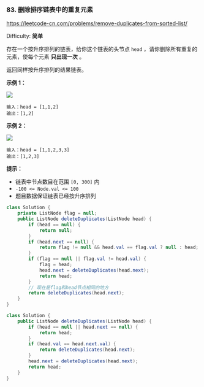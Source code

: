 ### 83. 删除排序链表中的重复元素

https://leetcode-cn.com/problems/remove-duplicates-from-sorted-list/

Difficulty: **简单**


存在一个按升序排列的链表，给你这个链表的头节点 `head` ，请你删除所有重复的元素，使每个元素 **只出现一次** 。

返回同样按升序排列的结果链表。

**示例 1：**

![](https://assets.leetcode.com/uploads/2021/01/04/list1.jpg)

```
输入：head = [1,1,2]
输出：[1,2]
```

**示例 2：**

![](https://assets.leetcode.com/uploads/2021/01/04/list2.jpg)

```
输入：head = [1,1,2,3,3]
输出：[1,2,3]
```

**提示：**

*   链表中节点数目在范围 `[0, 300]` 内
*   `-100 <= Node.val <= 100`
*   题目数据保证链表已经按升序排列


```java
class Solution {
    private ListNode flag = null;
    public ListNode deleteDuplicates(ListNode head) {
        if (head == null) {
            return null;
        }
        if (head.next == null) {
            return flag != null && head.val == flag.val ? null : head;
        }
        if (flag == null || flag.val != head.val) {
            flag = head;
            head.next = deleteDuplicates(head.next);
            return head;
        }
        // 现在是flag和head节点相同的地方
        return deleteDuplicates(head.next);
    }
}
```

```java
class Solution {
    public ListNode deleteDuplicates(ListNode head) {
        if (head == null || head.next == null) {
            return head;
        }
        if (head.val == head.next.val) {
            return deleteDuplicates(head.next);
        }
        head.next = deleteDuplicates(head.next);
        return head;
    }
}
```